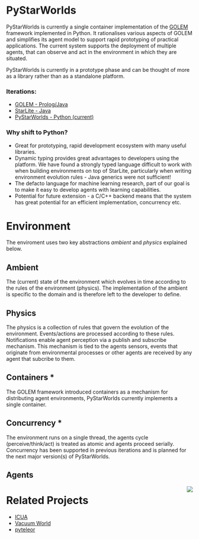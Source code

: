 # PyStarWorlds

PyStarWorlds is currently a single container implementation of the [GOLEM](https://www.cs.rhul.ac.uk/home/kostas/pubs/debs09.pdf) framework implemented in Python. It rationalises various aspects of GOLEM and simplifies its agent model to support rapid prototyping of practical applications. The current system supports the deployment of multiple agents, that can observe and act in the environment in which they are situated. 

PyStarWorlds is currently in a prototype phase and can be thought of more as a library rather than as a standalone platform. 

### Iterations:

- [GOLEM - Prolog/Java]()
- [StarLite - Java]()
- [PyStarWorlds - Python (current)](https://github.com/dicelab-rhul/pystarworlds)

### Why shift to Python? 

- Great for prototyping, rapid development ecosystem with many useful libraries.
- Dynamic typing provides great advantages to developers using the platform. We have found a strongly typed language difficult to work with when building environments on top of StarLite, particularly when writing environment evolution rules - Java generics were not sufficient!
- The defacto language for machine learning research, part of our goal is to make it easy to develop agents with learning capabilities.
- Potential for future extension - a C/C++ backend means that the system has great potential for an efficient implementation, concurrency etc. 

# Environment

The enviroment uses two key abstractions _ambient_ and _physics_ explained below.

## Ambient

The (current) state of the environment which evolves in time according to the rules of the environment (physics). The implementation of the ambient is specific to the domain and is therefore left to the developer to define. 

## Physics

The physics is a collection of rules that govern the evolution of the environment. Events/actions are processed according to these rules. Notifications enable agent perception via a publish and subscribe mechanism. This mechanism is tied to the agents sensors, events that originate from environmental processes or other agents are received by any agent that subcribe to them.

## Containers * 

The GOLEM framework introduced containers as a mechanism for distributing agent environments, PyStarWorlds currently implements a single container. 

## Concurrency * 

The environment runs on a single thread, the agents cycle (perceive/think/act) is treated as atomic and agents proceed serially. 
Concurrency has been supported in previous iterations and is planned for the next major version(s) of PyStarWorlds.



## Agents

<img align="right" src="docs/agent.png">

# Related Projects

- [ICUA](https://github.com/dicelab-rhul/ICUA)
- [Vacuum World](https://github.com/dicelab-rhul/vacuumworld) 
- [pyteleor](https://github.com/BenedictWilkins/pyteleor/tree/master/pyteleor)
